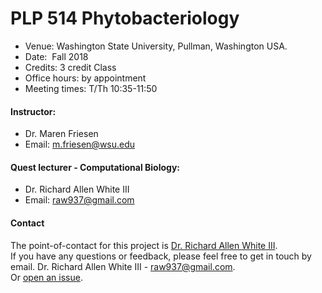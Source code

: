 # PLP 514 Phytobacteriology 

- Venue: 	Washington State University, Pullman, Washington USA.
- Date: 	Fall 2018
- Credits: 3 credit Class
- Office hours: by appointment
- Meeting times: T/Th 10:35-11:50

#### Instructor:	
- Dr. Maren Friesen
- Email: m.friesen@wsu.edu

#### Quest lecturer - Computational Biology:	
- Dr. Richard Allen White III
- Email: raw937@gmail.com



#### Contact 
The point-of-contact for this project is [Dr. Richard Allen White III](https://github.com/raw937).<br />
If you have any questions or feedback, please feel free to get in touch by email. 
Dr. Richard Allen White III - raw937@gmail.com.  <br />
Or [open an issue](https://github.com/raw937/phytobacteriology/issues).
